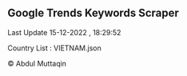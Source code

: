 

## Google Trends Keywords Scraper 
 
Last Update 15-12-2022 , 18:29:52

Country List :
VIETNAM.json



© Abdul Muttaqin 
